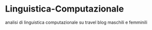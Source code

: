 # Linguistica-Computazionale
analisi di linguistica computazionale su travel blog maschili e femminili
